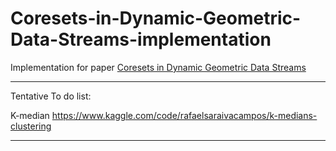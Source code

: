 # Coresets-in-Dynamic-Geometric-Data-Streams-implementation
Implementation for paper [Coresets in Dynamic Geometric Data Streams](https://dl.acm.org/doi/10.1145/1060590.1060622)

----------------------------------------------------------------------------------------

Tentative To do list:

K-median https://www.kaggle.com/code/rafaelsaraivacampos/k-medians-clustering

----------------------------------------------------------------------------------------
